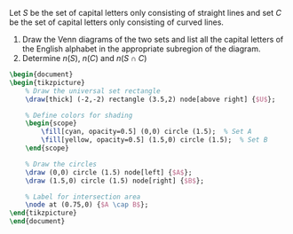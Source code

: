 Let $S$ be the set of capital letters only consisting of straight lines and set $C$ be the set of capital letters only consisting of curved lines. 

1. Draw the Venn diagrams of the two sets and list all the capital letters of the English alphabet in the appropriate subregion of the diagram.
2. Determine $n(S)$, $n(C)$ and $n(S \cap C)$

```tikz
\begin{document}
\begin{tikzpicture}
    % Draw the universal set rectangle
    \draw[thick] (-2,-2) rectangle (3.5,2) node[above right] {$U$};

    % Define colors for shading
    \begin{scope}
        \fill[cyan, opacity=0.5] (0,0) circle (1.5);  % Set A
        \fill[yellow, opacity=0.5] (1.5,0) circle (1.5);  % Set B
    \end{scope}

    % Draw the circles
    \draw (0,0) circle (1.5) node[left] {$A$};
    \draw (1.5,0) circle (1.5) node[right] {$B$};

    % Label for intersection area
    \node at (0.75,0) {$A \cap B$};
\end{tikzpicture}
\end{document}

```